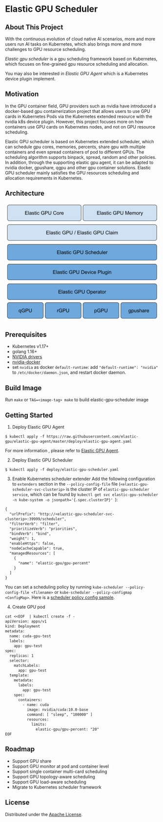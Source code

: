 # Elastic GPU Scheduler
<!-- ABOUT THE PROJECT -->

## About This Project
With the continuous evolution of cloud native AI scenarios, more and more users run AI tasks on Kubernetes, which also brings more and more challenges to GPU resource scheduling. 

*Elastic gpu scheduler* is a gpu scheduling framework based on Kubernetes, which focuses on fine-grained gpu resource scheduling and allocation.

You may also be interested in *Elastic GPU Agent* which is a Kubernetes device plugin implement.

## Motivation
In the GPU container field, GPU providers such as nvidia have introduced a docker-based gpu containerization project that allows users to use GPU cards in Kubernetes Pods via the Kubernetes extended resource with the nvidia k8s device plugin. However, this project focuses more on how containers use GPU cards on Kubernetes nodes, and not on GPU resource scheduling.

Elastic GPU scheduler is based on Kubernetes extended scheduler, which can schedule gpu cores, memories, percents, share gpu with multiple containers and even spread containers of pod to different GPUs. The scheduling algorithm supports binpack, spread, random and other policies. In addition, through the supporting elastic gpu agent, it can be adapted to nvidia docker, gpushare, qgpu and other gpu container solutions. Elastic GPU scheduler mainly satisfies the GPU resources scheduling and allocation requirements in Kubernetes.

## Architecture
![](static/elastic-gpu-scheduler.png)

## Prerequisites
- Kubernetes v1.17+
- golang 1.16+
- [NVIDIA drivers](https://github.com/NVIDIA/nvidia-docker/wiki/Frequently-Asked-Questions#how-do-i-install-the-nvidia-driver) 
- [nvidia-docker](https://github.com/NVIDIA/nvidia-docker) 
- set `nvidia` as docker `default-runtime`:  add `"default-runtime": "nvidia"` to `/etc/docker/daemon.json`, and restart docker daemon.  
## Build Image

Run `make` or `TAG=<image-tag> make` to build elastic-gpu-scheduler image

## Getting Started
1.  Deploy Elastic GPU Agent
```
$ kubectl apply -f https://raw.githubusercontent.com/elastic-gpu/elastic-gpu-agent/master/deploy/elastic-gpu-agent.yaml
```
For more information , please refer to [Elastic GPU Agent](https://github.com/elastic-gpu/elastic-gpu-agent).

2. Deploy Elastic GPU Scheduler
```
$ kubectl apply -f deploy/elastic-gpu-scheduler.yaml
```

3. Enable Kubernetes scheduler extender
Add the following configuration to `extenders` section in the `--policy-config-file` file (`<elastic-gpu-scheduler-svc-clusterip>` is the cluster IP of `elastic-gpu-scheduler service`, which can be found by `kubectl get svc elastic-gpu-scheduler -n kube-system -o jsonpath='{.spec.clusterIP}' `):
```
{
  "urlPrefix": "http://<elastic-gpu-scheduler-svc-clusterip>:39999/scheduler",
  "filterVerb": "filter",
  "prioritizeVerb": "priorities",
  "bindVerb": "bind",
  "weight": 1,
  "enableHttps": false,
  "nodeCacheCapable": true,
  "managedResources": [
    {
      "name": "elastic-gpu/gpu-percent"
    }
  ]
}
```

You can set a scheduling policy by running `kube-scheduler --policy-config-file <filename>` or `kube-scheduler --policy-configmap <ConfigMap>`. Here is a [scheduler policy config sample](https://github.com/kubernetes/examples/blob/master/staging/scheduler-policy/scheduler-policy-config.json).

4. Create GPU pod
```
cat <<EOF  | kubectl create -f -
apiVersion: apps/v1
kind: Deployment
metadata:
  name: cuda-gpu-test
  labels:
    app: gpu-test
spec:
  replicas: 1
  selector:
    matchLabels:
      app: gpu-test
  template:
    metadata:
      labels:
        app: gpu-test
    spec:
      containers:
        - name: cuda
          image: nvidia/cuda:10.0-base
          command: [ "sleep", "100000" ]
          resources:
            limits:
              elastic-gpu/gpu-percent: "20" 
EOF
```

<!-- ROADMAP -->

## Roadmap
- Support GPU share
- Support GPU monitor at pod and container level
- Support single container multi-card scheduling
- Support GPU topology-aware scheduling
- Support GPU load-aware scheduling
- Migrate to Kubernetes scheduler framework

<!-- LICENSE -->
## License
Distributed under the [Apache License](./LICENSE).

